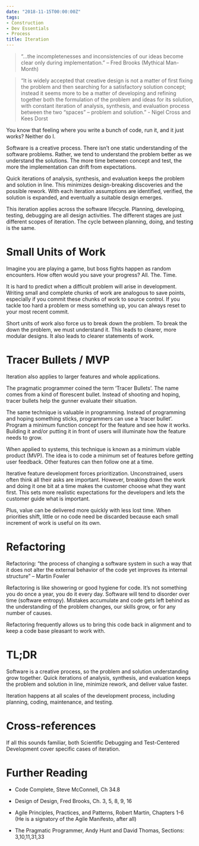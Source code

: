 ```yaml
---
date: "2018-11-15T00:00:00Z"
tags:
- Construction
- Dev Essentials
- Process
title: Iteration
---
```


>   “...the incompletenesses and inconsistencies of our ideas become clear only
>   during implementation.” – Fred Brooks (Mythical Man-Month)

>   “It is widely accepted that creative design is not a matter of first fixing
>   the problem and then searching for a satisfactory solution concept; instead
>   it seems more to be a matter of developing and refining together both the
>   formulation of the problem and ideas for its solution, with constant
>   iteration of analysis, synthesis, and evaluation process between the two
>   “spaces” – problem and solution.” - Nigel Cross and Kees Dorst

<!--more-->

You know that feeling where you write a bunch of code, run it, and it just works? Neither do I.

Software is a creative process. There isn’t one static understanding of the software problems. Rather, we tend to understand the problem better as we understand the solutions. The more time between concept and test, the more the implementation can drift from expectations.

Quick iterations of analysis, synthesis, and evaluation keeps the problem and solution in line. This minimizes design-breaking discoveries and the possible rework. With each iteration assumptions are identified, verified, the solution is expanded, and eventually a suitable design emerges.

This iteration applies across the software lifecycle. Planning, developing, testing, debugging are all design activities. The different stages are just different scopes of iteration. The cycle between planning, doing, and testing is the same.

Small Units of Work
===================

Imagine you are playing a game, but boss fights happen as random encounters. How often would you save your progress? All. The. Time.

It is hard to predict when a difficult problem will arise in development. Writing small and complete chunks of work are analogous to save points, especially if you commit these chunks of work to source control. If you tackle too hard a problem or mess something up, you can always reset to your most recent commit.

Short units of work also force us to break down the problem. To break the down the problem, we must understand it. This leads to clearer, more modular designs. It also leads to clearer statements of work.

Tracer Bullets / MVP
====================

Iteration also applies to larger features and whole applications.

The pragmatic programmer coined the term ‘Tracer Bullets’. The name comes from a kind of florescent bullet. Instead of shooting and hoping, tracer bullets help the gunner evaluate their situation.

The same technique is valuable in programming. Instead of programming and hoping something sticks, programmers can use a ‘tracer bullet’. Program a minimum function concept for the feature and see how it works. Building it and/or putting it in front of users will illuminate how the feature needs to grow.

When applied to systems, this technique is known as a minimum viable product (MVP). The idea is to code a minimum set of features before getting user feedback. Other features can then follow one at a time.

Iterative feature development forces prioritization. Unconstrained, users often think all their asks are important. However, breaking down the work and doing it one bit at a time makes the customer choose what they want first. This sets more
realistic expectations for the developers and lets the customer guide what is important.

Plus, value can be delivered more quickly with less lost time. When priorities shift, little or no code need be discarded because each small increment of work is useful on its own.

Refactoring
===========

Refactoring: “the process of changing a software system in such a way that it does not alter the external behavior of the code yet improves its internal structure” – Martin Fowler

Refactoring is like showering or good hygiene for code. It’s not something you do once a year, you do it every day. Software will tend to disorder over time (software entropy). Mistakes accumulate and code gets left behind as the understanding of the problem changes, our skills grow, or for any number of causes.

Refactoring frequently allows us to bring this code back in alignment and to keep a code base pleasant to work with.

TL;DR
=====

Software is a creative process, so the problem and solution understanding grow together. Quick iterations of analysis, synthesis, and evaluation keeps the problem and solution in line, minimize rework, and deliver value faster.

Iteration happens at all scales of the development process, including planning, coding, maintenance, and testing.

Cross-references
================

If all this sounds familiar, both Scientific Debugging and Test-Centered Development cover specific cases of iteration.

Further Reading
===============

-   Code Complete, Steve McConnell, Ch 34.8

-   Design of Design, Fred Brooks, Ch. 3, 5, 8, 9, 16

-   Agile Principles, Practices, and Patterns, Robert Martin, Chapters 1-6 (He is a signatory of the Agile Manifesto, after all)

-   The Pragmatic Programmer, Andy Hunt and David Thomas, Sections: 3,10,11,31,33
